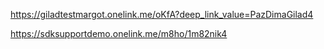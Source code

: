 https://giladtestmargot.onelink.me/oKfA?deep_link_value=PazDimaGilad4



https://sdksupportdemo.onelink.me/m8ho/1m82nik4
